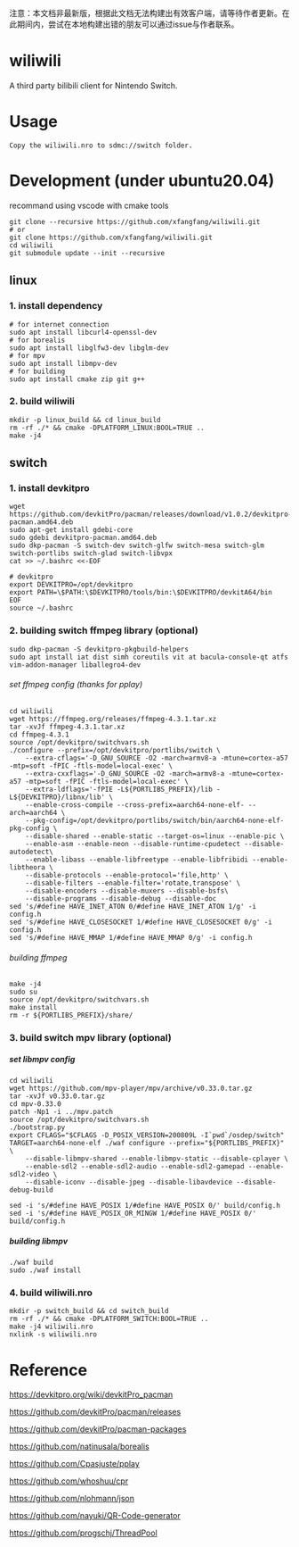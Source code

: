 
注意：本文档非最新版，根据此文档无法构建出有效客户端，请等待作者更新。在此期间内，尝试在本地构建出错的朋友可以通过issue与作者联系。

# wiliwili

A third party bilibili client for Nintendo Switch.

# Usage

`Copy the wiliwili.nro to sdmc://switch folder.
`
# Development (under ubuntu20.04)

recommand using vscode with cmake tools

```
git clone --recursive https://github.com/xfangfang/wiliwili.git
# or
git clone https://github.com/xfangfang/wiliwili.git
cd wiliwili
git submodule update --init --recursive
```

## linux

### 1. install dependency

```
# for internet connection
sudo apt install libcurl4-openssl-dev
# for borealis
sudo apt install libglfw3-dev libglm-dev
# for mpv
sudo apt install libmpv-dev
# for building
sudo apt install cmake zip git g++
```

### 2. build wiliwili

```
mkdir -p linux_build && cd linux_build
rm -rf ./* && cmake -DPLATFORM_LINUX:BOOL=TRUE ..
make -j4
```


## switch

### 1. install devkitpro

```
wget https://github.com/devkitPro/pacman/releases/download/v1.0.2/devkitpro-pacman.amd64.deb
sudo apt-get install gdebi-core
sudo gdebi devkitpro-pacman.amd64.deb
sudo dkp-pacman -S switch-dev switch-glfw switch-mesa switch-glm switch-portlibs switch-glad switch-libvpx
cat >> ~/.bashrc <<-EOF

# devkitpro
export DEVKITPRO=/opt/devkitpro
export PATH=\$PATH:\$DEVKITPRO/tools/bin:\$DEVKITPRO/devkitA64/bin
EOF
source ~/.bashrc
```

### 2. building switch ffmpeg library (optional)

```
sudo dkp-pacman -S devkitpro-pkgbuild-helpers
sudo apt install iat dist simh coreutils vit at bacula-console-qt atfs vim-addon-manager liballegro4-dev
```

###### set ffmpeg config (thanks for pplay)

```
cd wiliwili
wget https://ffmpeg.org/releases/ffmpeg-4.3.1.tar.xz
tar -xvJf ffmpeg-4.3.1.tar.xz
cd ffmpeg-4.3.1
source /opt/devkitpro/switchvars.sh
./configure --prefix=/opt/devkitpro/portlibs/switch \
    --extra-cflags='-D_GNU_SOURCE -O2 -march=armv8-a -mtune=cortex-a57 -mtp=soft -fPIC -ftls-model=local-exec' \
    --extra-cxxflags='-D_GNU_SOURCE -O2 -march=armv8-a -mtune=cortex-a57 -mtp=soft -fPIC -ftls-model=local-exec' \
    --extra-ldflags='-fPIE -L${PORTLIBS_PREFIX}/lib -L${DEVKITPRO}/libnx/lib' \
    --enable-cross-compile --cross-prefix=aarch64-none-elf- --arch=aarch64 \
    --pkg-config=/opt/devkitpro/portlibs/switch/bin/aarch64-none-elf-pkg-config \
    --disable-shared --enable-static --target-os=linux --enable-pic \
    --enable-asm --enable-neon --disable-runtime-cpudetect --disable-autodetect\
    --enable-libass --enable-libfreetype --enable-libfribidi --enable-libtheora \
    --disable-protocols --enable-protocol='file,http' \
    --disable-filters --enable-filter='rotate,transpose' \
    --disable-encoders --disable-muxers --disable-bsfs\
    --disable-programs --disable-debug --disable-doc
sed 's/#define HAVE_INET_ATON 0/#define HAVE_INET_ATON 1/g' -i config.h
sed 's/#define HAVE_CLOSESOCKET 1/#define HAVE_CLOSESOCKET 0/g' -i config.h
sed 's/#define HAVE_MMAP 1/#define HAVE_MMAP 0/g' -i config.h
```

###### building ffmpeg

```
make -j4
sudo su
source /opt/devkitpro/switchvars.sh
make install
rm -r ${PORTLIBS_PREFIX}/share/
```

### 3. build switch mpv library (optional)

##### set libmpv config

```
cd wiliwili
wget https://github.com/mpv-player/mpv/archive/v0.33.0.tar.gz
tar -xvJf v0.33.0.tar.gz
cd mpv-0.33.0
patch -Np1 -i ../mpv.patch
source /opt/devkitpro/switchvars.sh
./bootstrap.py
export CFLAGS="$CFLAGS -D_POSIX_VERSION=200809L -I`pwd`/osdep/switch"
TARGET=aarch64-none-elf ./waf configure --prefix="${PORTLIBS_PREFIX}" \
    --disable-libmpv-shared --enable-libmpv-static --disable-cplayer \
    --enable-sdl2 --enable-sdl2-audio --enable-sdl2-gamepad --enable-sdl2-video \
    --disable-iconv --disable-jpeg --disable-libavdevice --disable-debug-build

sed -i 's/#define HAVE_POSIX 1/#define HAVE_POSIX 0/' build/config.h
sed -i 's/#define HAVE_POSIX_OR_MINGW 1/#define HAVE_POSIX 0/' build/config.h
```

##### building libmpv

```
./waf build
sudo ./waf install
```

### 4. build wiliwili.nro

```
mkdir -p switch_build && cd switch_build
rm -rf ./* && cmake -DPLATFORM_SWITCH:BOOL=TRUE ..
make -j4 wiliwili.nro
nxlink -s wiliwili.nro
```

# Reference

https://devkitpro.org/wiki/devkitPro_pacman

https://github.com/devkitPro/pacman/releases

https://github.com/devkitPro/pacman-packages

https://github.com/natinusala/borealis

https://github.com/Cpasjuste/pplay

https://github.com/whoshuu/cpr

https://github.com/nlohmann/json

https://github.com/nayuki/QR-Code-generator

https://github.com/progschj/ThreadPool

